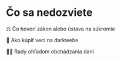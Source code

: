 # Čo sa nedozviete

⚖️ Čo hovorí zákon alebo ústava na súkromie

👮 Ako kúpiť veci na darkwebe

🧑‍🍳 Rady ohľadom obchádzania daní